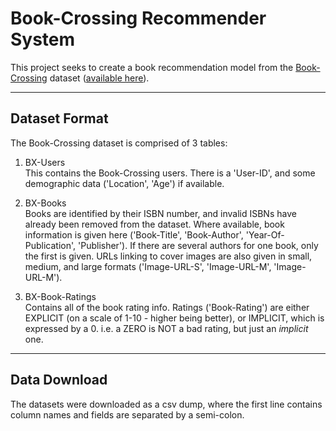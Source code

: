 # Book-Crossing Recommender System

This project seeks to create a book recommendation model from the [Book-Crossing](http://www.bookcrossing.com/) dataset ([available here](http://www2.informatik.uni-freiburg.de/~cziegler/BX/)).

---------------------------------------------------
## Dataset Format
The Book-Crossing dataset is comprised of 3 tables:

1. BX-Users   
This contains the Book-Crossing users. There is a 'User-ID', and some demographic data ('Location', 'Age') if available.

2. BX-Books  
Books are identified by their ISBN number, and invalid ISBNs have already been removed from the dataset. Where available, book information is given here ('Book-Title', 'Book-Author', 'Year-Of-Publication', 'Publisher'). If there are several authors for one book, only the first is given. URLs linking to cover images are also given in small, medium, and large formats ('Image-URL-S', 'Image-URL-M', 'Image-URL-M').

3. BX-Book-Ratings  
Contains all of the book rating info. Ratings ('Book-Rating') are either EXPLICIT (on a scale of 1-10 - higher being better), or IMPLICIT, which is expressed by a 0. i.e. a ZERO is NOT a bad rating, but just an *implicit* one.

---------------------------------------------------
## Data Download
The datasets were downloaded as a csv dump, where the first line contains column names and fields are separated by a semi-colon.



